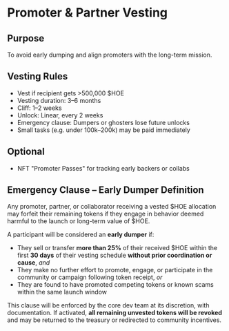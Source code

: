 # Promoter & Partner Vesting

## Purpose

To avoid early dumping and align promoters with the long-term mission.

## Vesting Rules

- Vest if recipient gets >500,000 $HOE
- Vesting duration: 3–6 months
- Cliff: 1–2 weeks
- Unlock: Linear, every 2 weeks
- Emergency clause: Dumpers or ghosters lose future unlocks
- Small tasks (e.g. under 100k–200k) may be paid immediately

## Optional

- NFT "Promoter Passes" for tracking early backers or collabs


## Emergency Clause – Early Dumper Definition

Any promoter, partner, or collaborator receiving a vested $HOE allocation may forfeit their remaining tokens if they engage in behavior deemed harmful to the launch or long-term value of $HOE.

A participant will be considered an **early dumper** if:

- They sell or transfer **more than 25%** of their received $HOE within the first **30 days** of their vesting schedule **without prior coordination or cause**, *and*
- They make no further effort to promote, engage, or participate in the community or campaign following token receipt, *or*
- They are found to have promoted competing tokens or known scams within the same launch window

This clause will be enforced by the core dev team at its discretion, with documentation. If activated, **all remaining unvested tokens will be revoked** and may be returned to the treasury or redirected to community incentives.
